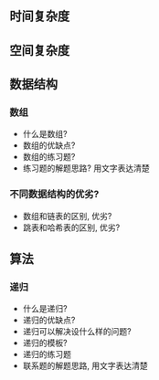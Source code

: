 ## 时间复杂度
## 空间复杂度

## 数据结构
### 数组
- 什么是数组?
- 数组的优缺点?
- 数组的练习题?
- 练习题的解题思路? 用文字表达清楚


### 不同数据结构的优劣?
- 数组和链表的区别, 优劣?
- 跳表和哈希表的区别, 优劣?

## 算法
### 递归
- 什么是递归?
- 递归的优缺点?
- 递归可以解决设什么样的问题?
- 递归的模板?
- 递归的练习题
- 联系题的解题思路, 用文字表达清楚

